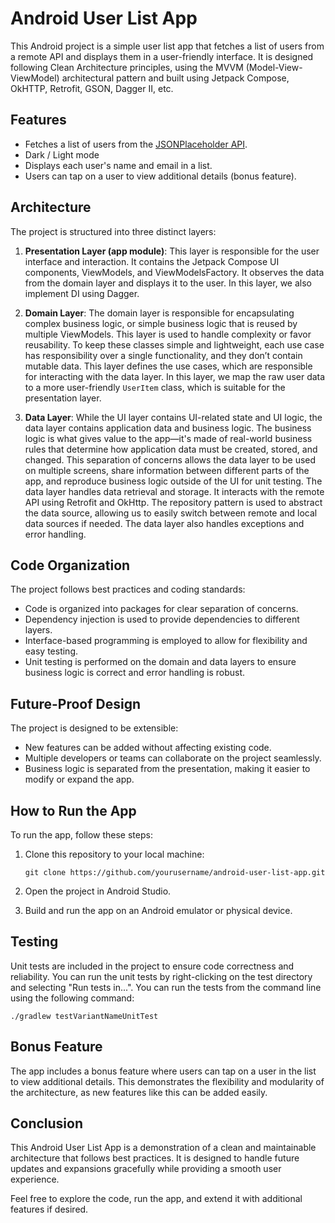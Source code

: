 # Android User List App

This Android project is a simple user list app that fetches a list of users from a remote API and displays them in a user-friendly interface. It is designed
following Clean Architecture principles, using the MVVM (Model-View-ViewModel) architectural pattern and built using Jetpack Compose, OkHTTP, Retrofit, GSON,
Dagger II, etc.

## Features

- Fetches a list of users from the [JSONPlaceholder API](https://jsonplaceholder.typicode.com/users).
- Dark / Light mode
- Displays each user's name and email in a list.
- Users can tap on a user to view additional details (bonus feature).

## Architecture

The project is structured into three distinct layers:

1. **Presentation Layer (app module)**: This layer is responsible for the user interface and interaction. It contains the Jetpack Compose UI components,
   ViewModels, and ViewModelsFactory. It observes the data from the domain layer and displays it to the user. In this layer, we also implement DI using Dagger.

2. **Domain Layer**: The domain layer is responsible for encapsulating complex business logic, or simple business logic that is reused by multiple ViewModels.
   This layer is used to handle complexity or favor reusability. To keep these classes simple and lightweight, each use case has responsibility over a single
   functionality, and they don’t contain mutable data. This layer defines the use cases, which are responsible for interacting with the data layer. In this
   layer, we map the raw user data to a more user-friendly `UserItem` class, which is suitable for the presentation layer.

3. **Data Layer**: While the UI layer contains UI-related state and UI logic, the data layer contains application data and business logic. The business logic is
   what gives value to the app—it's made of real-world business rules that determine how application data must be created, stored, and changed. This separation
   of concerns allows the data layer to be used on multiple screens, share information between different parts of the app, and reproduce business logic outside
   of the UI for unit testing. The data layer handles data retrieval and storage. It interacts with the remote API using Retrofit and OkHttp. The repository
   pattern is used to abstract the data source, allowing us to easily switch between remote and local data sources if needed. The data layer also handles
   exceptions and error handling.

## Code Organization

The project follows best practices and coding standards:

- Code is organized into packages for clear separation of concerns.
- Dependency injection is used to provide dependencies to different layers.
- Interface-based programming is employed to allow for flexibility and easy testing.
- Unit testing is performed on the domain and data layers to ensure business logic is correct and error handling is robust.

## Future-Proof Design

The project is designed to be extensible:

- New features can be added without affecting existing code.
- Multiple developers or teams can collaborate on the project seamlessly.
- Business logic is separated from the presentation, making it easier to modify or expand the app.

## How to Run the App

To run the app, follow these steps:

1. Clone this repository to your local machine:

   ```
   git clone https://github.com/yourusername/android-user-list-app.git
   ```

2. Open the project in Android Studio.

3. Build and run the app on an Android emulator or physical device.

## Testing

Unit tests are included in the project to ensure code correctness and reliability. You can run the unit tests by right-clicking on the test directory and
selecting "Run tests in...". You can run the tests from the command line using the following command:

```
./gradlew testVariantNameUnitTest
```

## Bonus Feature

The app includes a bonus feature where users can tap on a user in the list to view additional details. This demonstrates the flexibility and modularity of the
architecture, as new features like this can be added easily.

## Conclusion

This Android User List App is a demonstration of a clean and maintainable architecture that follows best practices. It is designed to handle future updates and
expansions gracefully while providing a smooth user experience.

Feel free to explore the code, run the app, and extend it with additional features if desired.